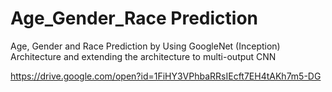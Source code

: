 # Age_Gender_Race Prediction
Age, Gender and Race Prediction by Using GoogleNet (Inception) Architecture and extending the architecture to multi-output CNN 





https://drive.google.com/open?id=1FiHY3VPhbaRRsIEcft7EH4tAKh7m5-DG
